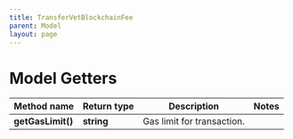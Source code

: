 ```yaml
---
title: TransferVetBlockchainFee
parent: Model
layout: page
---
```


# Model Getters

Method name | Return type | Description | Notes
------------ | ------------- | ------------- | -------------
**getGasLimit()** | **string** | Gas limit for transaction. |

